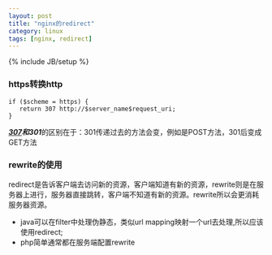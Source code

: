 ```yaml
---
layout: post
title: "nginx的redirect"
category: linux
tags: [nginx, redirect]
---
```

{% include JB/setup %}

### https转换http

```
if ($scheme = https) {
   return 307 http://$server_name$request_uri;
}
```

***[307](http://www.cnblogs.com/cswuyg/p/3871976.html)***和***301***的区别在于：301传递过去的方法会变，例如是POST方法，301后变成GET方法

### rewrite的使用

redirect是告诉客户端去访问新的资源，客户端知道有新的资源，rewrite则是在服务器上进行，服务器直接跳转，客户端不知道有新的资源。rewrite所以会更消耗服务器资源。

* java可以在filter中处理伪静态，类似url mapping映射一个url去处理,所以应该使用redirect;
* php简单通常都在服务端配置rewrite

